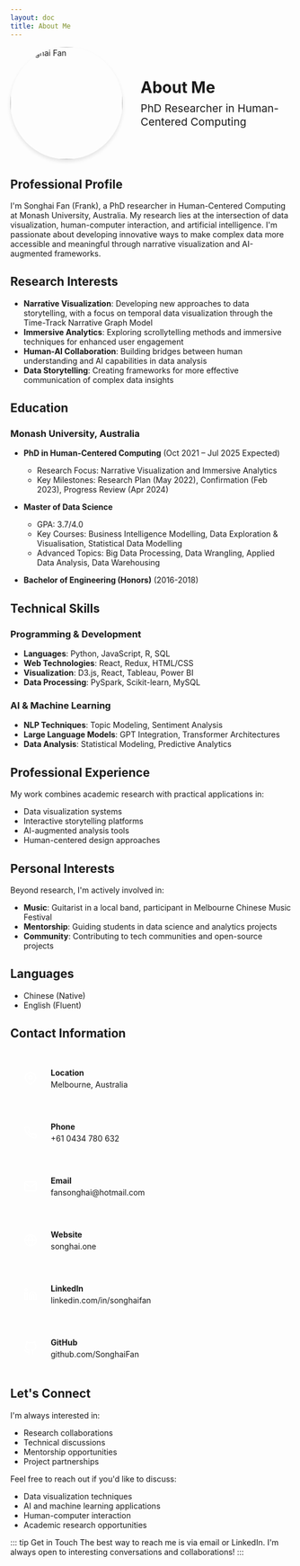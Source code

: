 ```yaml
---
layout: doc
title: About Me
---
```


<div class="profile-header">
  <img src="/images/profile.jpg" alt="Songhai Fan" class="profile-photo" />
  <div class="profile-info">
    <h1>About Me</h1>
    <p class="subtitle">PhD Researcher in Human-Centered Computing</p>
  </div>
</div>

<style>
.profile-header {
  display: flex;
  align-items: center;
  gap: 2rem;
  margin-bottom: 2rem;
}

.profile-photo {
  width: 200px;
  height: 200px;
  border-radius: 50%;
  object-fit: cover;
  box-shadow: 0 4px 6px rgba(0, 0, 0, 0.1);
}

.profile-info {
  flex: 1;
}

.profile-info h1 {
  margin-top: 0;
  margin-bottom: 0.5rem;
}

.subtitle {
  font-size: 1.2rem;
  color: var(--vp-c-text-2);
  margin: 0;
}

@media (max-width: 640px) {
  .profile-header {
    flex-direction: column;
    text-align: center;
    gap: 1rem;
  }
  
  .profile-photo {
    width: 150px;
    height: 150px;
  }
}
</style>

## Professional Profile

I'm Songhai Fan (Frank), a PhD researcher in Human-Centered Computing at Monash University, Australia. My research lies at the intersection of data visualization, human-computer interaction, and artificial intelligence. I'm passionate about developing innovative ways to make complex data more accessible and meaningful through narrative visualization and AI-augmented frameworks.

## Research Interests

- **Narrative Visualization**: Developing new approaches to data storytelling, with a focus on temporal data visualization through the Time-Track Narrative Graph Model
- **Immersive Analytics**: Exploring scrollytelling methods and immersive techniques for enhanced user engagement
- **Human-AI Collaboration**: Building bridges between human understanding and AI capabilities in data analysis
- **Data Storytelling**: Creating frameworks for more effective communication of complex data insights

## Education

### Monash University, Australia

- **PhD in Human-Centered Computing** (Oct 2021 – Jul 2025 Expected)

  - Research Focus: Narrative Visualization and Immersive Analytics
  - Key Milestones: Research Plan (May 2022), Confirmation (Feb 2023), Progress Review (Apr 2024)

- **Master of Data Science**

  - GPA: 3.7/4.0
  - Key Courses: Business Intelligence Modelling, Data Exploration & Visualisation, Statistical Data Modelling
  - Advanced Topics: Big Data Processing, Data Wrangling, Applied Data Analysis, Data Warehousing

- **Bachelor of Engineering (Honors)** (2016-2018)

## Technical Skills

### Programming & Development

- **Languages**: Python, JavaScript, R, SQL
- **Web Technologies**: React, Redux, HTML/CSS
- **Visualization**: D3.js, React, Tableau, Power BI
- **Data Processing**: PySpark, Scikit-learn, MySQL

### AI & Machine Learning

- **NLP Techniques**: Topic Modeling, Sentiment Analysis
- **Large Language Models**: GPT Integration, Transformer Architectures
- **Data Analysis**: Statistical Modeling, Predictive Analytics

## Professional Experience

My work combines academic research with practical applications in:

- Data visualization systems
- Interactive storytelling platforms
- AI-augmented analysis tools
- Human-centered design approaches

## Personal Interests

Beyond research, I'm actively involved in:

- **Music**: Guitarist in a local band, participant in Melbourne Chinese Music Festival
- **Mentorship**: Guiding students in data science and analytics projects
- **Community**: Contributing to tech communities and open-source projects

## Languages

- Chinese (Native)
- English (Fluent)

## Contact Information

<div class="contact-grid">
  <div class="contact-item">
    <div class="icon">
      <svg xmlns="http://www.w3.org/2000/svg" width="24" height="24" viewBox="0 0 24 24" fill="none" stroke="currentColor" stroke-width="2" stroke-linecap="round" stroke-linejoin="round"><path d="M21 10c0 7-9 13-9 13s-9-6-9-13a9 9 0 0 1 18 0z"></path><circle cx="12" cy="10" r="3"></circle></svg>
    </div>
    <div class="contact-content">
      <strong>Location</strong>
      <span>Melbourne, Australia</span>
    </div>
  </div>

  <div class="contact-item">
    <div class="icon">
      <svg xmlns="http://www.w3.org/2000/svg" width="24" height="24" viewBox="0 0 24 24" fill="none" stroke="currentColor" stroke-width="2" stroke-linecap="round" stroke-linejoin="round"><path d="M22 16.92v3a2 2 0 0 1-2.18 2 19.79 19.79 0 0 1-8.63-3.07 19.5 19.5 0 0 1-6-6 19.79 19.79 0 0 1-3.07-8.67A2 2 0 0 1 4.11 2h3a2 2 0 0 1 2 1.72 12.84 12.84 0 0 0 .7 2.81 2 2 0 0 1-.45 2.11L8.09 9.91a16 16 0 0 0 6 6l1.27-1.27a2 2 0 0 1 2.11-.45 12.84 12.84 0 0 0 2.81.7A2 2 0 0 1 22 16.92z"></path></svg>
    </div>
    <div class="contact-content">
      <strong>Phone</strong>
      <span>+61 0434 780 632</span>
    </div>
  </div>

  <div class="contact-item">
    <div class="icon">
      <svg xmlns="http://www.w3.org/2000/svg" width="24" height="24" viewBox="0 0 24 24" fill="none" stroke="currentColor" stroke-width="2" stroke-linecap="round" stroke-linejoin="round"><path d="M4 4h16c1.1 0 2 .9 2 2v12c0 1.1-.9 2-2 2H4c-1.1 0-2-.9-2-2V6c0-1.1.9-2 2-2z"></path><polyline points="22,6 12,13 2,6"></polyline></svg>
    </div>
    <div class="contact-content">
      <strong>Email</strong>
      <a href="mailto:fansonghai@hotmail.com">fansonghai@hotmail.com</a>
    </div>
  </div>

  <div class="contact-item">
    <div class="icon">
      <svg xmlns="http://www.w3.org/2000/svg" width="24" height="24" viewBox="0 0 24 24" fill="none" stroke="currentColor" stroke-width="2" stroke-linecap="round" stroke-linejoin="round"><circle cx="12" cy="12" r="10"></circle><line x1="2" y1="12" x2="22" y2="12"></line><path d="M12 2a15.3 15.3 0 0 1 4 10 15.3 15.3 0 0 1-4 10 15.3 15.3 0 0 1-4-10 15.3 15.3 0 0 1 4-10z"></path></svg>
    </div>
    <div class="contact-content">
      <strong>Website</strong>
      <a href="https://songhai.one" target="_blank">songhai.one</a>
    </div>
  </div>

  <div class="contact-item">
    <div class="icon">
      <svg xmlns="http://www.w3.org/2000/svg" width="24" height="24" viewBox="0 0 24 24" fill="none" stroke="currentColor" stroke-width="2" stroke-linecap="round" stroke-linejoin="round"><path d="M16 8a6 6 0 0 1 6 6v7h-4v-7a2 2 0 0 0-2-2 2 2 0 0 0-2 2v7h-4v-7a6 6 0 0 1 6-6z"></path><rect x="2" y="9" width="4" height="12"></rect><circle cx="4" cy="4" r="2"></circle></svg>
    </div>
    <div class="contact-content">
      <strong>LinkedIn</strong>
      <a href="https://linkedin.com/in/songhaifan" target="_blank">linkedin.com/in/songhaifan</a>
    </div>
  </div>

  <div class="contact-item">
    <div class="icon">
      <svg xmlns="http://www.w3.org/2000/svg" width="24" height="24" viewBox="0 0 24 24" fill="none" stroke="currentColor" stroke-width="2" stroke-linecap="round" stroke-linejoin="round"><path d="M9 19c-5 1.5-5-2.5-7-3m14 6v-3.87a3.37 3.37 0 0 0-.94-2.61c3.14-.35 6.44-1.54 6.44-7A5.44 5.44 0 0 0 20 4.77 5.07 5.07 0 0 0 19.91 1S18.73.65 16 2.48a13.38 13.38 0 0 0-7 0C6.27.65 5.09 1 5.09 1A5.07 5.07 0 0 0 5 4.77a5.44 5.44 0 0 0-1.5 3.78c0 5.42 3.3 6.61 6.44 7A3.37 3.37 0 0 0 9 18.13V22"></path></svg>
    </div>
    <div class="contact-content">
      <strong>GitHub</strong>
      <a href="https://github.com/SonghaiFan" target="_blank">github.com/SonghaiFan</a>
    </div>
  </div>
</div>

<style>
.contact-grid {
  display: grid;
  grid-template-columns: repeat(auto-fit, minmax(300px, 1fr));
  gap: 1.5rem;
  margin: 2rem 0;
}

.contact-item {
  display: flex;
  align-items: center;
  gap: 1rem;
  padding: 1rem;
  border-radius: 8px;
  background: var(--vp-c-bg-soft);
  transition: all 0.3s ease;
}

.contact-item:hover {
  transform: translateY(-2px);
  box-shadow: 0 4px 8px rgba(0, 0, 0, 0.1);
}

.icon {
  display: flex;
  align-items: center;
  justify-content: center;
  width: 40px;
  height: 40px;
  border-radius: 8px;
  background: var(--vp-c-brand);
  color: white;
}

.contact-content {
  display: flex;
  flex-direction: column;
  gap: 0.25rem;
}

.contact-content strong {
  color: var(--vp-c-text-1);
}

.contact-content a {
  color: var(--vp-c-brand);
  text-decoration: none;
}

.contact-content a:hover {
  text-decoration: underline;
}

@media (max-width: 640px) {
  .contact-grid {
    grid-template-columns: 1fr;
  }
}
</style>

## Let's Connect

I'm always interested in:

- Research collaborations
- Technical discussions
- Mentorship opportunities
- Project partnerships

Feel free to reach out if you'd like to discuss:

- Data visualization techniques
- AI and machine learning applications
- Human-computer interaction
- Academic research opportunities

::: tip Get in Touch
The best way to reach me is via email or LinkedIn. I'm always open to interesting conversations and collaborations!
:::
